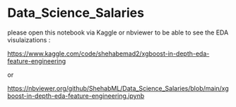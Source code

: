 # Data_Science_Salaries

please open this notebook via Kaggle or nbviewer to be able to see the EDA visulaizations :

https://www.kaggle.com/code/shehabemad2/xgboost-in-depth-eda-feature-engineering

or

https://nbviewer.org/github/ShehabML/Data_Science_Salaries/blob/main/xgboost-in-depth-eda-feature-engineering.ipynb
